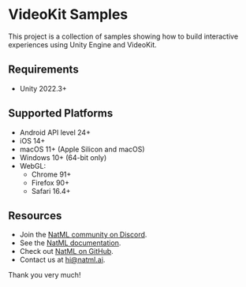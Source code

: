 # VideoKit Samples
This project is a collection of samples showing how to build interactive experiences using Unity Engine and VideoKit.

## Requirements
- Unity 2022.3+

## Supported Platforms
- Android API level 24+
- iOS 14+
- macOS 11+ (Apple Silicon and macOS)
- Windows 10+ (64-bit only)
- WebGL:
    - Chrome 91+
    - Firefox 90+
    - Safari 16.4+

## Resources
- Join the [NatML community on Discord](https://hub.natml.ai/community).
- See the [NatML documentation](https://docs.natml.ai/unity).
- Check out [NatML on GitHub](https://github.com/natmlx).
- Contact us at [hi@natml.ai](mailto:hi@natml.ai).

Thank you very much!